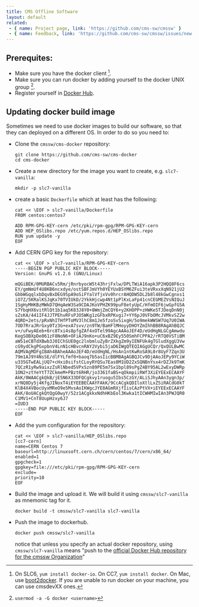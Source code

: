 ```yaml
---
title: CMS Offline Software
layout: default
related:
 - { name: Project page, link: 'https://github.com/cms-sw/cmssw' }
 - { name: Feedback, link: 'https://github.com/cms-sw/cmssw/issues/new' }
---
```


## Prerequites:

- Make sure you have the docker client [^docker-setup].
- Make sure you can run docker by adding yourself to the docker UNIX group [^docker-group].
- Register yourself in [Docker Hub][docker-hub].

## Updating docker build image

Sometimes we need to use docker images to build our software, so  that they can deployed on a different OS. In order to do so you need to:

- Clone the `cmssw/cms-docker` repository:

      git clone https://github.com/cms-sw/cms-docker
      cd cms-docker
   
- Create a new directory for the image you want to create, e.g. `slc7-vanilla`:

      mkdir -p slc7-vanilla

- create a basic `Dockerfile` which at least has the following:

      cat << \EOF > slc7-vanilla/Dockerfile
      FROM centos:centos7
          
      ADD RPM-GPG-KEY-cern /etc/pki/rpm-gpg/RPM-GPG-KEY-cern
      ADD HEP_OSlibs.repo /etc/yum.repos.d/HEP_OSlibs.repo
      RUN yum update -y
      EOF

- Add CERN GPG key for the repository:

      cat << \EOF > slc7-vanilla/RPM-GPG-KEY-cern
      -----BEGIN PGP PUBLIC KEY BLOCK-----
      Version: GnuPG v1.2.6 (GNU/Linux)
      
      mQGiBEK/0MURBACv5Rm/jRnrbyocW5t43hrjFxlw/DPLTWiA16apk3P2HQQ8F6cs
      EY/gmNmUf4U8KB6ncxdye/ostSBFJmVYh0YEYUxBSYM6ZFui3teVRxxXqN921jU2
      GbbWGqqlxbDqvBxDEG95pA9oSiFYalVfjxVv0hrcrAHQDW5DL2b8l48kGwCgnxs1
      iO7Z/5KRalKSJqKx70TVIUkD/2YkkHjcwp4Nt1pPlKxLaFp41cnCEGMEZVsNIQuJ
      1SgHyMHKBzMWkD7QHqAeW3Sa9CDAJKoVPHZK99puF8etyUpC/HfmOIF6jwGpfG5A
      S7YbqHX6vitRlQt1b1aq5K83J8Y0+8WmjZmCQY6+y2KHOPP+zHWKe5TJDeqDnN0j
      sZsKA/441IF4JJTPEhvRFsPJO5WKg1zGFbxRPKvgi7+YY6pJ0VFbOMcJVMkvSZ2w
      4QRD+2ets/pRxNhITHfPToMV3lhC8m1Je5fzoSvSixgH/5o9mekWWSW7Uq7U0IWA
      7OD7RraJRrGxy0Tz3G+exA7svv/zn9TW/BaHFlMHoyyDHOYZmIhhBB8RAgAhBQJC
      v+/uFwyAEeb+6rc8Txi4s8pfgZAf4xOTel99AgcAAAoJEF4D/eUdHgNLGCgAmwdu
      KegSOBXpDe061zF8NoN6+OFiAJ9nKo+uC6xBZ9Ey550SmhFCPPA2/rRTQ0VSTiBM
      aW51eCBTdXBwb3J0IChSUE0gc2lnbmluZyBrZXkgZm9yIENFUk4gTGludXggU3Vw
      cG9ydCkgPGxpbnV4LnN1cHBvcnRAY2Vybi5jaD6IWgQTEQIAGgUCQr/QxQULBwMC
      AQMVAgMDFgIBAh4BAheAAAoJEF4D/eUdHgNL/HsAn1ntKwRoSA9L0r8UyF7Zqn3U
      79m1AJ9Y4NsSE/dlFYLfmf0+baoq7b5asIicBBMBAgAGBQJCv9DjAAoJEPy9YCiW
      u335GTwEALjUQ7+cHxi0sifstCLoyRYQSu7Eas0M1UD2ZxSQNBnYsx4rDZJk9TmK
      7QCzR1yRw9aixzZsRlNbed5VPxSzn89PE5m7Sx1bpl89sPgZ4BY95AL2wExyDWRp
      1ON2+ztYeYtT7ZCkmeM+PBzt6RHR/jo3361faBS+qOkmpiiRWf3XiEYEExECAAYF
      AkK/0WAACgkQkB/jE5N6X33DFQCgkvy1ruogu5Ibs5CzGY/ALiSJhyAAn3ygn3p/
      xrNQ8Dy5j4KfgJINoxT4iEYEEBECAAYFAkK/9CcACgkQDIloXtlLxZSiRACdG0kT
      KlB4X4VBocUyxMReO9e5MvsAoIKWgcJYE8AGmRXjfIisCAzPtVX+iEYEExECAAYF
      AkK/8oUACgkQtQgG0wyY/52z1ACgkkxNdhHKbEol3Kwka1tICWHMIwIAn3PWJQR0
      C1MV1+CnT8UupHzxy6J7
      =IUD3
      -----END PGP PUBLIC KEY BLOCK-----
      EOF

- Add the yum configuration for the repository:

      cat << \EOF > slc7-vanilla/HEP_OSlibs.repo
      [cc7-cern]
      name=CERN Centos 7
      baseurl=http://linuxsoft.cern.ch/cern/centos/7/cern/x86_64/
      enabled=1
      gpgcheck=1
      gpgkey=file:///etc/pki/rpm-gpg/RPM-GPG-KEY-cern
      exclude=
      priority=10
      EOF

- Build the image and upload it. We will build it using `cmssw/slc7-vanilla` as mnemonic tag for it.

      docker build -t cmssw/slc7-vanilla slc7-vanilla


- Push the image to dockerhub.

      docker push cmssw/slc7-vanilla

  notice that unless you specify an actual docker repository, using
  `cmssw/slc7-vanilla` means "push to the [official Docker Hub repository for
  the cmssw Organization][docker-cmssw]"

[^docker-setup]: On SLC6, `yum install docker-io`. On CC7, `yum install docker`. On Mac, use [boot2docker](http://boot2docker.io). If you are unable to run docker on your machine, you can use cmsdevXX ones.
[^docker-group]: `usermod -a -G docker <username>`

[docker-cmssw]: https://registry.hub.docker.com/repos/cmssw/
[docker-hub]: https://hub.docker.com/account/signup/
